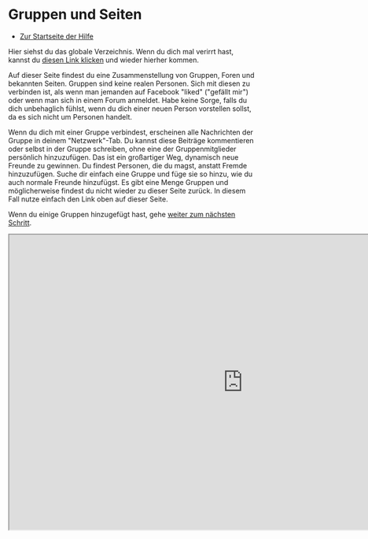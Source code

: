 Gruppen und Seiten 
==========

* [Zur Startseite der Hilfe](help)

Hier siehst du das globale Verzeichnis. 
Wenn du dich mal verirrt hast, kannst du <a href = "help/groupsandpages">diesen Link klicken</a> und wieder hierher kommen. 

Auf dieser Seite findest du eine Zusammenstellung von Gruppen, Foren und bekannten Seiten. 
Gruppen sind keine realen Personen. 
Sich mit diesen zu verbinden ist, als wenn man jemanden auf Facebook "liked" ("gefällt mir") oder wenn man sich in einem Forum anmeldet. 
Habe keine Sorge, falls du dich unbehaglich fühlst, wenn du dich einer neuen Person vorstellen sollst, da es sich nicht um Personen handelt.

Wenn du dich mit einer Gruppe verbindest, erscheinen alle Nachrichten der Gruppe in deinem "Netzwerk"-Tab. 
Du kannst diese Beiträge kommentieren oder selbst in der Gruppe schreiben, ohne eine der Gruppenmitglieder persönlich hinzuzufügen. 
Das ist ein großartiger Weg, dynamisch neue Freunde zu gewinnen. 
Du findest Personen, die du magst, anstatt Fremde hinzuzufügen. 
Suche dir einfach eine Gruppe und füge sie so hinzu, wie du auch normale Freunde hinzufügst. 
Es gibt eine Menge Gruppen und möglicherweise findest du nicht wieder zu dieser Seite zurück. 
In diesem Fall nutze einfach den Link oben auf dieser Seite.

Wenn du einige Gruppen hinzugefügt hast, gehe <a href="help/andfinally">weiter zum nächsten Schritt</a>.

<iframe src="http://dir.friendica.com/directory/forum" width="950" height="600"></iframe>


